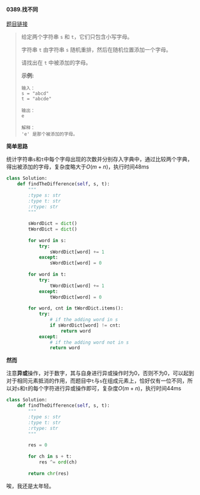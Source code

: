 #### 0389.找不同
[题目链接](https://leetcode-cn.com/problems/find-the-difference/)
>给定两个字符串 ```s``` 和 ```t```，它们只包含小写字母。
>
>字符串 ```t``` 由字符串 ```s``` 随机重排，然后在随机位置添加一个字母。
>
>请找出在 ```t``` 中被添加的字母。
>
> 
>
>**示例:**
>
>```
>输入：
>s = "abcd"
>t = "abcde"
>
>输出：
>e
>
>解释：
>'e' 是那个被添加的字母。
>```

**简单思路**

统计字符串```s```和```t```中每个字母出现的次数并分别存入字典中，通过比较两个字典，得出被添加的字母，复杂度略大于$O(m+n)$，执行时间48ms

```python
class Solution:
    def findTheDifference(self, s, t):
        """
        :type s: str
        :type t: str
        :rtype: str
        """
           
        sWordDict = dict()
        tWordDict = dict()
        
        for word in s:
            try:
                sWordDict[word] += 1
            except:
                sWordDict[word] = 0
                
        for word in t:
            try:
                tWordDict[word] += 1
            except:
                tWordDict[word] = 0
        
        for word, cnt in tWordDict.items():
            try:
                # if the adding word in s
                if sWordDict[word] != cnt:
                    return word
            except:
                # if the adding word not in s
                return word
```

**然而**

注意**异或**操作，对于数字，其与自身进行异或操作时为0，否则不为0，可以起到对于相同元素抵消的作用，而题目中```t```与```s```在组成元素上，恰好仅有一位不同，所以对```s```和```t```的每个字符进行异或操作即可，复杂度$O(m+n)$，执行时间44ms

```python
class Solution:
    def findTheDifference(self, s, t):
        """
        :type s: str
        :type t: str
        :rtype: str
        """
        
        res = 0
        
        for ch in s + t:
            res ^= ord(ch)
        
        return chr(res)
```

唉，我还是太年轻。